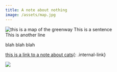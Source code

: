 ```yaml
---
title: A note about nothing
image: /assets/map.jpg
---
```


![this is a map of the greenway]({{page.image}})
This is a sentence  
This is another line

blah blah blah

[this is a link to a note about cats](/cats){: .internal-link}

<img src="{{page.image}}"/>
